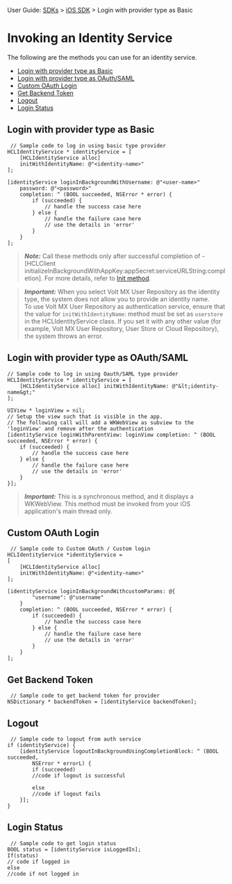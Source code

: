                              

User Guide: [SDKs](../Foundry_SDKs.md) > [iOS SDK](Installing.md) > Login with provider type as Basic

Invoking an Identity Service
============================

The following are the methods you can use for an identity service.

*   [Login with provider type as Basic](#login-with-provider-type-as-basic)
*   [Login with provider type as OAuth/SAML](#login-with-provider-type-as-oauth-saml)
*   [Custom OAuth Login](#custom-oauth-login)
*   [Get Backend Token](#get-backend-token)
*   [Logout](#logout)
*   [Login Status](#login-status)

Login with provider type as Basic
---------------------------------

```
 // Sample code to log in using basic type provider
HCLIdentityService * identityService = [
    [HCLIdentityService alloc]
    initWithIdentityName: @"<identity-name>"
];

[identityService loginInBackgroundWithUsername: @"<user-name>"
    password: @"<password>"
    completion: ^ (BOOL succeeded, NSError * error) {
        if (succeeded) {
            // handle the success case here
        } else {
            // handle the failure case here
            // use the details in 'error'
        }
    }
];
```

> **_Note:_** Call these methods only after successful completion of -\[HCLClient initializeInBackgroundWithAppKey:appSecret:serviceURLString:completion\]. For more details, refer to [Init method](#NoteInit).  

> **_Important:_** When you select Volt MX User Repository as the identity type, the system does not allow you to provide an identity name.  
To use Volt MX User Repository as authentication service, ensure that the value for `initWithIdentityName`: method must be set as `userstore` in the HCLIdentityService class. If you set it with any other value (for example, Volt MX User Repository, User Store or Cloud Repository), the system throws an error.

Login with provider type as OAuth/SAML
--------------------------------------

```
// Sample code to log in using Oauth/SAML type provider
HCLIdentityService * identityService = [
    [HCLIdentityService alloc] initWithIdentityName: @"&lt;identity-name&gt;"
];

UIView * loginView = nil;
// Setup the view such that is visible in the app.
// The following call will add a WKWebView as subview to the 'loginView' and remove after the authentication
[identityService loginWithParentView: loginView completion: ^ (BOOL succeeded, NSError * error) {
    if (succeeded) {
        // handle the success case here
    } else {
        // handle the failure case here
        // use the details in 'error'
    }
}];
```

> **_Important:_** This is a synchronous method, and it displays a WKWebView. This method must be invoked from your iOS application's main thread only.

Custom OAuth Login
------------------

```
 // Sample code to Custom OAuth / Custom login
HCLIdentityService *identityService = 
[
    [HCLIdentityService alloc]
    initWithIdentityName: @"<identity-name>"
];

[identityService loginInBackgroundWithcustomParams: @{
        "username": @"username"
    }
    completion: ^ (BOOL succeeded, NSError * error) {
        if (succeeded) {
            // handle the success case here
        } else {
            // handle the failure case here
            // use the details in 'error'
        }
    }
];
```

Get Backend Token
-----------------

```
 // Sample code to get backend token for provider 
NSDictionary * backendToken = [identityService backendToken];
```

Logout
------

```
 // Sample code to logout from auth service
if (identityService) {
    [identityService logoutInBackgroundUsingCompletionBlock: ^ (BOOL succeeded,
        NSError * errorL) {
        if (succeeded)
        //code if logout is successful
          
        else
        //code if logout fails
    }];
}
```

Login Status
------------

```
 // Sample code to get login status
BOOL status = [identityService isLoggedIn];
If(status)
// code if logged in
else
//code if not logged in
```
